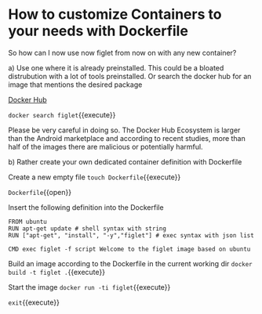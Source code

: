# How to customize Containers to your needs with Dockerfile

So how can I now use now figlet from now on with any new container?


a) Use one where it is already preinstalled. 
This could be a bloated distrubution with a lot of tools preinstalled. 
Or search the docker hub for an image that mentions the desired package

[Docker Hub](https://hub.docker.com/)

`docker search figlet`{{execute}}

Please be very careful in doing so.
The Docker Hub Ecosystem is larger than the Android marketplace and according to recent studies, more than half of the images there are malicious or potentially harmful.

b) Rather create your own dedicated container definition with Dockerfile

Create a new empty file
`touch Dockerfile`{{execute}}

`Dockerfile`{{open}}

Insert the following definition into the Dockerfile

```
FROM ubuntu
RUN apt-get update # shell syntax with string
RUN ["apt-get", "install", "-y","figlet"] # exec syntax with json list

CMD exec figlet -f script Welcome to the figlet image based on ubuntu
```


Build an image according to the Dockerfile in the current working dir
`docker build -t figlet .`{{execute}}

Start the image
`docker run -ti figlet`{{execute}}

`exit`{{execute}}
